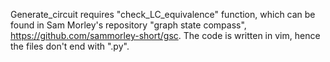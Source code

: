 Generate_circuit requires "check_LC_equivalence" function, which can be found in Sam Morley's repository "graph state compass", https://github.com/sammorley-short/gsc. The code is written in vim, hence the files don't end with ".py".
